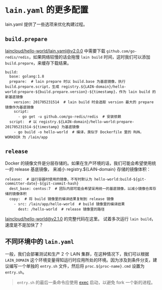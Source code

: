# `lain.yaml` 的更多配置

lain.yaml 提供了一些选项来优化构建过程。

## `build.prepare`

[laincloud/hello-world/lain.yaml@v2.0.0](https://github.com/laincloud/hello-world/blob/v2.0.0/lain.yaml)
中需要下载 `github.com/go-redis/redis`，如果网络较慢的话会拖慢 `lain build` 时间，这时我们可以添加
`build.prepare`，来缓存下载结果。

```
build:
  base: golang:1.8
  prepare:  # lain prepare 时以 build.base 为基底镜像，执行 build.prepare.script，生成 registry.${LAIN-domain}/hello-world:prepare-${build.prepare.version}-${timestamp}，作为 lain build 的新基底镜像
    version: 201705231514  # lain build 时会选取 version 最大的 prepare 镜像作为基底镜像
    script:
      - go get -u github.com/go-redis/redis  # 安装依赖
  script:  # 以 registry.${LAIN-domain}/hello-world:prepare-201705231514-${timestamp} 为基底镜像
    - go build -o hello-world  # 编译，类似于 Dockerfile 里的 RUN，WORKDIR 为 /lain/app
```

## `release`

Docker 的镜像文件是分层存储的。如果在生产环境的话，我们可能会希望使用统一的 release 基底镜像，
来减小 registry.${LAIN-domain} 存储的镜像体积：

```
release:  # 运行容器时使用的镜像，不写时默认为 hello-world:build-${git-committer-date}-${git-commit-hash}
  dest_base: centos:7  # 团队内部可能会希望采用统一的基底镜像，以减小镜像仓库存储的镜像体积
  copy:  # 将 build 镜像里的编译结果复制到 release 镜像
    - src: /lain/app/hello-world  # build 镜像里的编译结果
      dest: /hello-world  # release 镜像里的路径
```

[laincloud/hello-world@v2.1.0](https://github.com/laincloud/hello-world/tree/v2.1.0) 的完整代码在这里。
试着多次运行 `lain build`，速度是不是加快了？

## 不同环境中的 `lain.yaml`

一般，我们会部署测试和生产 2 个 LAIN 集群，在这种情况下，我们可以根据 `LAIN_DOMAIN`
这个环境变量得知运行时应用所处的环境。因为涉及到条件分支，建议编写一个单独的 `entry.sh`
文件，然后将 `proc.${proc-name}.cmd` 设置为 `entry.sh`。

> `entry.sh` 的最后一条命令应使用 [exec](https://www.gnu.org/software/bash/manual/bashref.html)
> 启动，以避免 fork 一个新的进程。
